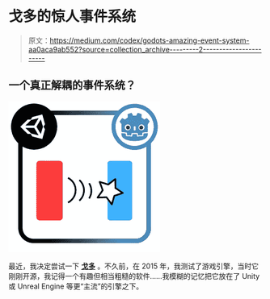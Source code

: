 # 戈多的惊人事件系统

> 原文：<https://medium.com/codex/godots-amazing-event-system-aa0aca9ab552?source=collection_archive---------2----------------------->

## 一个真正解耦的事件系统？

![](img/809efa4cbeba5c5caca8605f421e15bb.png)

最近，我决定尝试一下 [**戈多**](https://godotengine.org/) 。不久前，在 2015 年，我测试了游戏引擎，当时它刚刚开源，我记得一个有趣但相当粗糙的软件……我模糊的记忆把它放在了 Unity 或 Unreal Engine 等更“主流”的引擎之下。
